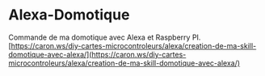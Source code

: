 # Alexa-Domotique
Commande de ma domotique avec Alexa et Raspberry PI.
[https://caron.ws/diy-cartes-microcontroleurs/alexa/creation-de-ma-skill-domotique-avec-alexa/](https://caron.ws/diy-cartes-microcontroleurs/alexa/creation-de-ma-skill-domotique-avec-alexa/)
